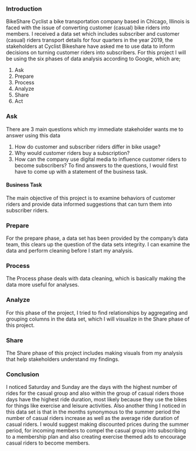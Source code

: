 ### Introduction
BikeShare Cyclist a bike transportation company based in Chicago, Illinois is faced with the issue of converting customer (casual) bike riders into members. I received a data set which includes subscriber and customer (casual) riders transport details for four quarters in the year 2019, the stakeholders at Cyclist Bikeshare have asked me to use data to inform decisions on turning customer riders into subscribers. For this project I will be using the six phases of data analysis according to Google, which are;
1. Ask
2. Prepare
3. Process
4. Analyze
5. Share
6. Act
### Ask
There are 3 main questions which my immediate stakeholder wants me to answer using this data
1. How do customer and subscriber riders differ in bike usage? 
2. Why would customer riders buy
a subscription? 
3. How can the company use digital media to influence customer riders to become
subscribers?
To find answers to the questions, I would first have to come up with a statement of the business
task.

#### Business Task
The main objective of this project is to examine behaviors of customer riders and provide data
informed suggestions that can turn them into subscriber riders.

### Prepare
For the prepare phase, a data set has been provided by the company’s data team, this clears up
the question of the data sets integrity. I can examine the data and perform cleaning before I start
my analysis.

### Process
The Process phase deals with data cleaning, which is basically making the data more useful for
analyses.

### Analyze
For this phase of the project, I tried to find relationships by aggregating and grouping columns in the data set,
which I will visualize in the Share phase of this project.

### Share
The Share phase of this project includes making visuals from my analysis that help stakeholders
understand my findings.



### Conclusion
I noticed Saturday and Sunday are the days with the highest number of rides for the casual group and also within the group of casual riders those days have the highest ride duration, most likely because they use the bikes for things like exercise and leisure activities. Also another thing I noticed in this data set is that in the months synonymous to the summer period the number of casual riders increase as well as the average ride duration of casual riders. I would suggest making discounted prices during the summer period, for incoming members to compel the casual group into subscribing to a membership plan and also creating exercise themed ads to encourage casual riders to become members.
